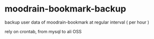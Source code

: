 # moodrain-bookmark-backup
backup user data of moodrain-bookmark at regular interval ( per hour )

rely on crontab, from mysql to ali OSS